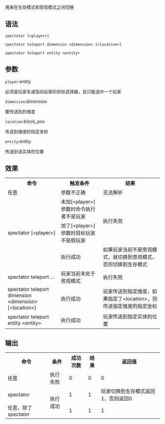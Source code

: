 用来在生存模式和旁观模式之间切换

## 语法

`spectator [<player>]`

`spectator teleport dimension <dimension> [<location>]`

`spectator teleport entity <entity>`

## 参数

`player`:entity

必须是玩家名或指向玩家的目标选择器，且只能选中一个玩家

`dimension`:dimension

要传送到的维度

`location`:block_pos

传送到维度的指定坐标

`entity`:entity

传送到该实体的位置

## 效果

<table>
    <tr>
      <th>命令</th>
      <th>触发条件</th>
      <th>结果</th>
    </tr>
    <tr>
      <td>任意</td>
      <td>参数不正确</td>
      <td>无法解析</td>
    </tr>
    <tr>
     <td rowspan="3">spectator [&lt;player&gt;]</td>
      <td>未加[&lt;player&gt;]参数时命令执行者不是玩家</td>
      <td rowspan="2">执行失败</td>
    </tr>
    <tr>
      <td>加了[&lt;player&gt;]参数时目标玩家不是假玩家</td>
    </tr>
    <tr>
      <td>执行成功</td>
      <td>如果玩家当前不是旁观模式，就切换到旁观模式，否则切换到生存模式</td>
    </tr>
    <tr>
        <td>spectator teleport ...</td>
        <td>玩家当前未处于旁观模式</td>
        <td>执行失败</td>
    </tr>
    <tr>
      <td>spectator teleport dimension &lt;dimension&gt; [&lt;location&gt;]</td>
      <td>执行成功</td>
      <td>玩家传送到指定维度，如果指定了&lt;location&gt;，则传送指定维度的指定坐标</td>
    </tr>
    <tr>
      <td>spectator teleport entity &lt;entity&gt;</td>
      <td>执行成功</td>
      <td>玩家传送到指定实体的位置</td>
    </tr>
</table>

## 输出

<table>
    <tr>
        <th>命令</th>
        <th>条件</th>
        <th>成功次数</th>
        <th>结果</th>
        <th>返回值</th>
    </tr>
    <tr>
        <td>任意</td>
        <td>执行失败</td>
        <td>0</td>
        <td>0</td>
        <td>0</td>
    </tr>
    <tr>
        <td>spectator</td>
        <td rowspan="2">执行成功</td>
        <td>1</td>
        <td>1</td>
        <td>玩家切换到生存模式返回1，否则返回0</td>
    </tr>
    <tr>
        <td>任意，除了spectator</td>
        <td>1</td>
        <td>1</td>
        <td>1</td>
    </tr>
</table>